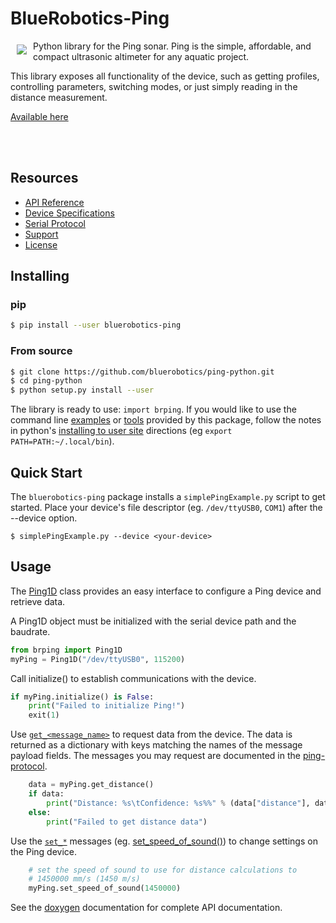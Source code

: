 # BlueRobotics-Ping

<a href="https://bluerobotics.com">
<img src="https://avatars2.githubusercontent.com/u/7120633?v=3&s=200" align="left" hspace="10" vspace="6">
</a>


Python library for the Ping sonar. Ping is the simple, affordable, and compact ultrasonic altimeter for any aquatic project.

This library exposes all functionality of the device, such as getting profiles, controlling parameters, switching modes, or just simply reading in the distance measurement.

[Available here](https://www.bluerobotics.com/store/sensors-sonars-cameras/sonar/ping-sonar-r2-rp/)

<br/>
<br/>

## Resources

* [API Reference](https://docs.bluerobotics.com/ping-python/)
* [Device Specifications](https://www.bluerobotics.com/)
* [Serial Protocol](https://github.com/bluerobotics/ping-protocol)
* [Support](https://docs.bluerobotics.com)
* [License](https://github.com/bluerobotics/ping-python/blob/master/LICENSE)


## Installing

### pip

```sh
$ pip install --user bluerobotics-ping
```

### From source

```sh
$ git clone https://github.com/bluerobotics/ping-python.git
$ cd ping-python
$ python setup.py install --user
```

The library is ready to use: `import brping`. If you would like to use the command line [examples](/examples) or [tools](/tools) provided by this package, follow the notes in python's [installing to user site](https://packaging.python.org/tutorials/installing-packages/#installing-to-the-user-site) directions (eg `export PATH=PATH:~/.local/bin`).

## Quick Start

The `bluerobotics-ping` package installs a `simplePingExample.py` script to get started. Place your device's file descriptor (eg. `/dev/ttyUSB0`, `COM1`) after the --device option.

`$ simplePingExample.py --device <your-device>`

## Usage

The [Ping1D](https://docs.bluerobotics.com/ping-python/classPing_1_1Ping1D_1_1Ping1D.html) class provides an easy interface to configure a Ping device and retrieve data.

A Ping1D object must be initialized with the serial device path and the baudrate.

```py
from brping import Ping1D
myPing = Ping1D("/dev/ttyUSB0", 115200)
```

Call initialize() to establish communications with the device.

```py
if myPing.initialize() is False:
    print("Failed to initialize Ping!")
    exit(1)
```

Use [`get_<message_name>`](https://github.com/bluerobotics/ping-protocol#get) to request data from the device. The data is returned as a dictionary with keys matching the names of the message payload fields. The messages you may request are documented in the [ping-protocol](https://github.com/bluerobotics/ping-protocol).

```py
    data = myPing.get_distance()
    if data:
        print("Distance: %s\tConfidence: %s%%" % (data["distance"], data["confidence"]))
    else:
        print("Failed to get distance data")
```

Use the [`set_*`](https://github.com/bluerobotics/ping-protocol#set) messages (eg. [set_speed_of_sound()](https://docs.bluerobotics.com/ping-python/classPing_1_1Ping1D_1_1Ping1D.html#a79a3931e5564644187198ad2063e5ed9)) to change settings on the Ping device.

```py
    # set the speed of sound to use for distance calculations to
    # 1450000 mm/s (1450 m/s)
    myPing.set_speed_of_sound(1450000)
```

See the [doxygen](https://docs.bluerobotics.com/ping-python/) documentation for complete API documentation.
